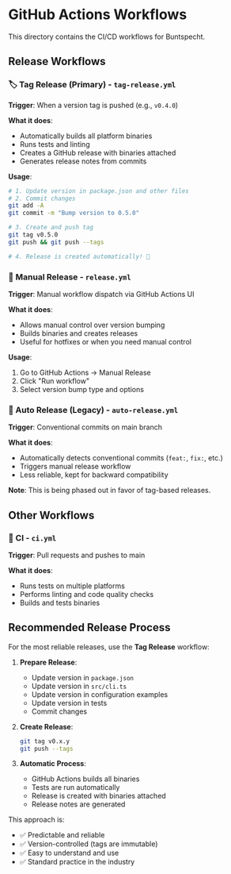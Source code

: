 # GitHub Actions Workflows

This directory contains the CI/CD workflows for Buntspecht.

## Release Workflows

### 🏷️ Tag Release (Primary) - `tag-release.yml`

**Trigger**: When a version tag is pushed (e.g., `v0.4.0`)

**What it does**:
- Automatically builds all platform binaries
- Runs tests and linting
- Creates a GitHub release with binaries attached
- Generates release notes from commits

**Usage**:
```bash
# 1. Update version in package.json and other files
# 2. Commit changes
git add -A
git commit -m "Bump version to 0.5.0"

# 3. Create and push tag
git tag v0.5.0
git push && git push --tags

# 4. Release is created automatically! 🎉
```

### 🔧 Manual Release - `release.yml`

**Trigger**: Manual workflow dispatch via GitHub Actions UI

**What it does**:
- Allows manual control over version bumping
- Builds binaries and creates releases
- Useful for hotfixes or when you need manual control

**Usage**:
1. Go to GitHub Actions → Manual Release
2. Click "Run workflow"
3. Select version bump type and options

### 🤖 Auto Release (Legacy) - `auto-release.yml`

**Trigger**: Conventional commits on main branch

**What it does**:
- Automatically detects conventional commits (`feat:`, `fix:`, etc.)
- Triggers manual release workflow
- Less reliable, kept for backward compatibility

**Note**: This is being phased out in favor of tag-based releases.

## Other Workflows

### 🧪 CI - `ci.yml`

**Trigger**: Pull requests and pushes to main

**What it does**:
- Runs tests on multiple platforms
- Performs linting and code quality checks
- Builds and tests binaries

## Recommended Release Process

For the most reliable releases, use the **Tag Release** workflow:

1. **Prepare Release**:
   - Update version in `package.json`
   - Update version in `src/cli.ts`
   - Update version in configuration examples
   - Update version in tests
   - Commit changes

2. **Create Release**:
   ```bash
   git tag v0.x.y
   git push --tags
   ```

3. **Automatic Process**:
   - GitHub Actions builds all binaries
   - Tests are run automatically
   - Release is created with binaries attached
   - Release notes are generated

This approach is:
- ✅ Predictable and reliable
- ✅ Version-controlled (tags are immutable)
- ✅ Easy to understand and use
- ✅ Standard practice in the industry